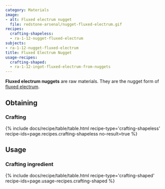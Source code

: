 ```yaml
---
category: Materials
image:
- alt: Fluxed electrum nugget
  file: redstone-arsenal/nugget-fluxed-electrum.gif
recipes:
  crafting-shapeless:
  - ra-1-12-nugget-fluxed-electrum
subjects:
- ra-1-12-nugget-fluxed-electrum
title: Fluxed Electrum Nugget
usage-recipes:
  crafting-shaped:
  - ra-1-12-ingot-fluxed-electrum-from-nuggets
---
```


**Fluxed electrum nuggets** are raw materials. They are the nugget form of
[fluxed electrum](../fluxed-electrum-ingot/).


Obtaining
---------

### Crafting
{% include docs/recipe/table/table.html recipe-type='crafting-shapeless' recipe-ids=page.recipes.crafting-shapeless no-result=true %}


Usage
-----

### Crafting ingredient
{% include docs/recipe/table/table.html recipe-type='crafting-shaped' recipe-ids=page.usage-recipes.crafting-shaped %}
